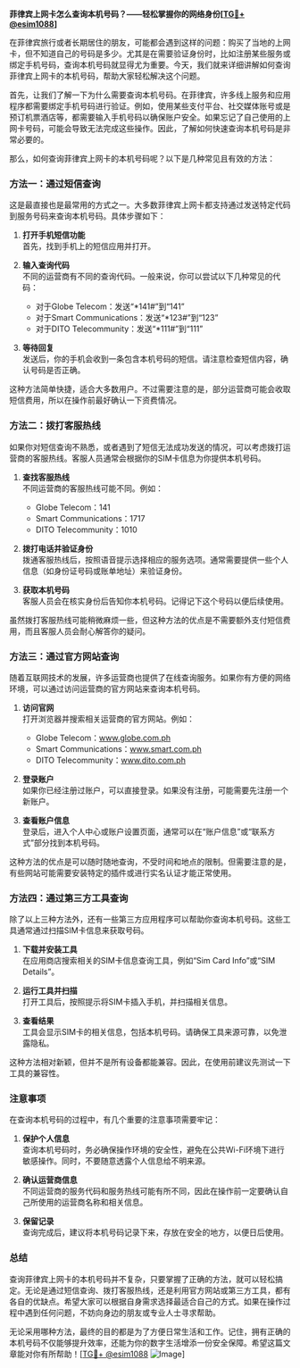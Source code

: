 **菲律宾上网卡怎么查询本机号码？——轻松掌握你的网络身份[[TG💪+ @esim1088](https://t.me/s/esim1088)]**

在菲律宾旅行或者长期居住的朋友，可能都会遇到这样的问题：购买了当地的上网卡，但不知道自己的号码是多少。尤其是在需要验证身份时，比如注册某些服务或绑定手机号码，查询本机号码就显得尤为重要。今天，我们就来详细讲解如何查询菲律宾上网卡的本机号码，帮助大家轻松解决这个问题。

首先，让我们了解一下为什么需要查询本机号码。在菲律宾，许多线上服务和应用程序都需要绑定手机号码进行验证。例如，使用某些支付平台、社交媒体账号或是预订机票酒店等，都需要输入手机号码以确保账户安全。如果忘记了自己使用的上网卡号码，可能会导致无法完成这些操作。因此，了解如何快速查询本机号码是非常必要的。

那么，如何查询菲律宾上网卡的本机号码呢？以下是几种常见且有效的方法：

### 方法一：通过短信查询

这是最直接也是最常用的方式之一。大多数菲律宾上网卡都支持通过发送特定代码到服务号码来查询本机号码。具体步骤如下：

1. **打开手机短信功能**  
   首先，找到手机上的短信应用并打开。

2. **输入查询代码**  
   不同的运营商有不同的查询代码。一般来说，你可以尝试以下几种常见的代码：
   - 对于Globe Telecom：发送“*141#”到“141”
   - 对于Smart Communications：发送“*123#”到“123”
   - 对于DITO Telecommunity：发送“*111#”到“111”

3. **等待回复**  
   发送后，你的手机会收到一条包含本机号码的短信。请注意检查短信内容，确认号码是否正确。

这种方法简单快捷，适合大多数用户。不过需要注意的是，部分运营商可能会收取短信费用，所以在操作前最好确认一下资费情况。

### 方法二：拨打客服热线

如果你对短信查询不熟悉，或者遇到了短信无法成功发送的情况，可以考虑拨打运营商的客服热线。客服人员通常会根据你的SIM卡信息为你提供本机号码。

1. **查找客服热线**  
   不同运营商的客服热线可能不同。例如：
   - Globe Telecom：141
   - Smart Communications：1717
   - DITO Telecommunity：1010

2. **拨打电话并验证身份**  
   拨通客服热线后，按照语音提示选择相应的服务选项。通常需要提供一些个人信息（如身份证号码或账单地址）来验证身份。

3. **获取本机号码**  
   客服人员会在核实身份后告知你本机号码。记得记下这个号码以便后续使用。

虽然拨打客服热线可能稍微麻烦一些，但这种方法的优点是不需要额外支付短信费用，而且客服人员会耐心解答你的疑问。

### 方法三：通过官方网站查询

随着互联网技术的发展，许多运营商也提供了在线查询服务。如果你有方便的网络环境，可以通过访问运营商的官方网站来查询本机号码。

1. **访问官网**  
   打开浏览器并搜索相关运营商的官方网站。例如：
   - Globe Telecom：www.globe.com.ph
   - Smart Communications：www.smart.com.ph
   - DITO Telecommunity：www.dito.com.ph

2. **登录账户**  
   如果你已经注册过账户，可以直接登录。如果没有注册，可能需要先注册一个新账户。

3. **查看账户信息**  
   登录后，进入个人中心或账户设置页面，通常可以在“账户信息”或“联系方式”部分找到本机号码。

这种方法的优点是可以随时随地查询，不受时间和地点的限制。但需要注意的是，有些网站可能需要安装特定的插件或进行实名认证才能正常使用。

### 方法四：通过第三方工具查询

除了以上三种方法外，还有一些第三方应用程序可以帮助你查询本机号码。这些工具通常通过扫描SIM卡信息来获取号码。

1. **下载并安装工具**  
   在应用商店搜索相关的SIM卡信息查询工具，例如“Sim Card Info”或“SIM Details”。

2. **运行工具并扫描**  
   打开工具后，按照提示将SIM卡插入手机，并扫描相关信息。

3. **查看结果**  
   工具会显示SIM卡的相关信息，包括本机号码。请确保工具来源可靠，以免泄露隐私。

这种方法相对新颖，但并不是所有设备都能兼容。因此，在使用前建议先测试一下工具的兼容性。

### 注意事项

在查询本机号码的过程中，有几个重要的注意事项需要牢记：

1. **保护个人信息**  
   查询本机号码时，务必确保操作环境的安全性，避免在公共Wi-Fi环境下进行敏感操作。同时，不要随意透露个人信息给不明来源。

2. **确认运营商信息**  
   不同运营商的服务代码和服务热线可能有所不同，因此在操作前一定要确认自己所使用的运营商名称和相关信息。

3. **保留记录**  
   查询完成后，建议将本机号码记录下来，存放在安全的地方，以便日后使用。

### 总结

查询菲律宾上网卡的本机号码并不复杂，只要掌握了正确的方法，就可以轻松搞定。无论是通过短信查询、拨打客服热线，还是利用官方网站或第三方工具，都有各自的优缺点。希望大家可以根据自身需求选择最适合自己的方式。如果在操作过程中遇到任何问题，不妨向身边的朋友或专业人士寻求帮助。

无论采用哪种方法，最终的目的都是为了方便日常生活和工作。记住，拥有正确的本机号码不仅能够提升效率，还能为你的数字生活增添一份安全保障。希望这篇文章能对你有所帮助！[[TG💪+ @esim1088](https://t.me/s/esim1088) ![Image](https://i.postimg.cc/4NQfJmqS/Snipaste-2025-05-13-00-14-12.png)]